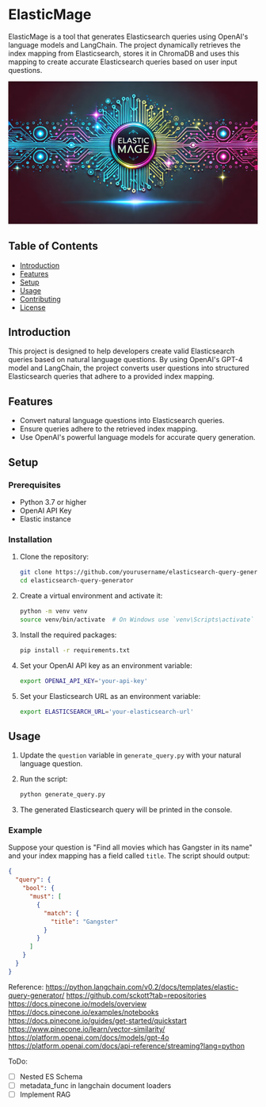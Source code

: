 # ElasticMage

ElasticMage is a tool that generates Elasticsearch queries using OpenAI's language models and LangChain. The project dynamically retrieves the index mapping from Elasticsearch, stores it in ChromaDB and uses this mapping to create accurate Elasticsearch queries based on user input questions.

![elastic-mage.png](docs%2Felastic-mage.png)

## Table of Contents

- [Introduction](#introduction)
- [Features](#features)
- [Setup](#setup)
- [Usage](#usage)
- [Contributing](#contributing)
- [License](#license)

## Introduction

This project is designed to help developers create valid Elasticsearch queries based on natural language questions. By using OpenAI's GPT-4 model and LangChain, the project converts user questions into structured Elasticsearch queries that adhere to a provided index mapping.

## Features

- Convert natural language questions into Elasticsearch queries.
- Ensure queries adhere to the retrieved index mapping.
- Use OpenAI's powerful language models for accurate query generation.

## Setup

### Prerequisites

- Python 3.7 or higher
- OpenAI API Key
- Elastic instance

### Installation

1. Clone the repository:

    ```bash
    git clone https://github.com/yourusername/elasticsearch-query-generator.git
    cd elasticsearch-query-generator
    ```

2. Create a virtual environment and activate it:

    ```bash
    python -m venv venv
    source venv/bin/activate  # On Windows use `venv\Scripts\activate`
    ```

3. Install the required packages:

    ```bash
    pip install -r requirements.txt
    ```

4. Set your OpenAI API key as an environment variable:

    ```bash
    export OPENAI_API_KEY='your-api-key'
    ```
5. Set your Elasticsearch URL as an environment variable:

    ```bash
    export ELASTICSEARCH_URL='your-elasticsearch-url'
    ```
## Usage

1. Update the `question` variable in `generate_query.py` with your natural language question.

2. Run the script:

    ```bash
    python generate_query.py
    ```

3. The generated Elasticsearch query will be printed in the console.

### Example

Suppose your question is "Find all movies which has Gangster in its name" and your index mapping has a field called `title`. The script should output:

```json
{
  "query": {
    "bool": {
      "must": [
        {
          "match": {
            "title": "Gangster"
          }
        }
      ]
    }
  }
}
```

Reference:
https://python.langchain.com/v0.2/docs/templates/elastic-query-generator/
https://github.com/sckott?tab=repositories
https://docs.pinecone.io/models/overview
https://docs.pinecone.io/examples/notebooks
https://docs.pinecone.io/guides/get-started/quickstart
https://www.pinecone.io/learn/vector-similarity/
https://platform.openai.com/docs/models/gpt-4o
https://platform.openai.com/docs/api-reference/streaming?lang=python

ToDo:
- [ ] Nested ES Schema
- [ ] metadata_func in langchain document loaders
- [ ] Implement RAG